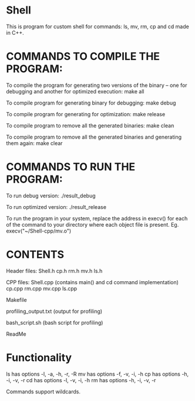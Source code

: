 # Shell
This is program for custom shell for commands: ls, mv, rm, cp and cd made in C++.

# COMMANDS TO COMPILE THE PROGRAM:
To compile the program for generating two versions of the binary – one for debugging and another for optimized execution: make all

To compile program for generating binary for debugging: make debug

To compile program for generating for optimization: make release

To compile program to remove all the generated binaries: make clean

To compile program to remove all the generated binaries and generating them again: make clear

# COMMANDS TO RUN THE PROGRAM:
To run debug version: ./result_debug

To run optimized version: ./result_release

To run the program in your system, replace the address in execv() for each of the command to your directory where each object file is present. Eg. execv("~/Shell-cpp/mv.o")

# CONTENTS
Header files: Shell.h cp.h rm.h mv.h ls.h

CPP files: Shell.cpp (contains main() and cd command implementation) cp.cpp rm.cpp mv.cpp ls.cpp

Makefile

profiling_output.txt (output for profiling)

bash_script.sh (bash script for profiling)

ReadMe

# Functionality
ls has options -l, -a, -h, -r, -R
mv has options -f, -v, -i, -h
cp has options -h, -i, -v, -r
cd has options -l, -v, -i, -h
rm has options -h, -i, -v, -r

Commands support wildcards.